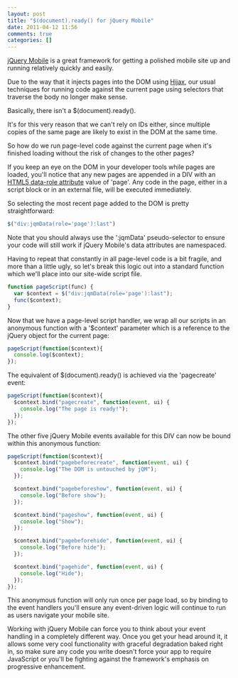 ```yaml
---
layout: post
title: "$(document).ready() for jQuery Mobile"
date: 2011-04-12 11:56
comments: true
categories: []
---
```

<p><a href="http://jquerymobile.com/">jQuery Mobile</a> is a great framework for getting a polished mobile site up and running relatively quickly and easily.</p>

<p>Due to the way that it injects pages into the DOM using <a href="http://domscripting.com/presentations/xtech2006/">Hijax</a>, our usual techniques for running code against the current page using selectors that traverse the body no longer make sense.</p>

<p>Basically, there isn't a $(document).ready().</p>

<p>It's for this very reason that we can't rely on IDs either, since multiple copies of the same page are likely to exist in the DOM at the same time.</p>

<p>So how do we run page-level code against the current page when it's finished loading without the risk of changes to the other pages?</p>

<p>If you keep an eye on the DOM in your developer tools while pages are loaded, you'll notice that any new pages are appended in a DIV with an <a href="http://ejohn.org/blog/html-5-data-attributes/">HTML5 data-role attribute</a> value of 'page'. Any code in the page, either in a script block or in an external file, will be executed immediately.</p>

<p>So selecting the most recent page added to the DOM is pretty straightforward:</p>

``` js
$("div:jqmData(role='page'):last")
```

<p>Note that you should always use the ':jqmData' pseudo-selector to ensure your code will still work if jQuery Mobile's data attributes are namespaced.</p>

<p>Having to repeat that constantly in all page-level code is a bit fragile, and more than a little ugly, so let's break this logic out into a standard function which we'll place into our site-wide script file.</p>

``` js
function pageScript(func) {
  var $context = $("div:jqmData(role='page'):last");
  func($context);
}
```

<p>Now that we have a page-level script handler, we wrap all our scripts in an anonymous function with a '$context' parameter which is a reference to the jQuery object for the current page:</p>

``` js
pageScript(function($context){
  console.log($context);
});
```

<p>The equivalent of $(document).ready() is achieved via the 'pagecreate' event:</p>

``` js
pageScript(function($context){
  $context.bind("pagecreate", function(event, ui) {
    console.log("The page is ready!");
  });
});
```


<p>The other five jQuery Mobile events available for this DIV can now be bound within this anonymous function:</p>

``` js
pageScript(function($context){
  $context.bind("pagebeforecreate", function(event, ui) {
    console.log("The DOM is untouched by jQM");
  });

  $context.bind("pagebeforeshow", function(event, ui) {
    console.log("Before show");
  });

  $context.bind("pageshow", function(event, ui) {
    console.log("Show");
  });

  $context.bind("pagebeforehide", function(event, ui) {
    console.log("Before hide");
  });

  $context.bind("pagehide", function(event, ui) {
    console.log("Hide");
  });
});
```

<p>This anonymous function will only run once per page load, so by binding to the event handlers you'll ensure any event-driven logic will continue to run as users navigate your mobile site.</p>

<p>Working with jQuery Mobile can force you to think about your event handling in a completely different way. Once you get your head around it, it allows some very cool functionality with graceful degradation baked right in, so make sure any code you write doesn't force your app to require JavaScript or you'll be fighting against the framework's emphasis on progressive enhancement.</p>
